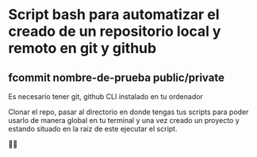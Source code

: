 <h1>Script bash para automatizar el creado de un repositorio local y remoto en git y github </h1>
<h2> fcommit nombre-de-prueba public/private </h2>
<p>Es necesario tener git, github CLI instalado en tu ordenador</p>
<p>Clonar el repo, pasar al directorio en donde tengas tus scripts para poder usarlo de manera global en tu terminal y una vez creado un proyecto y estando situado en la raiz de este ejecutar el script.</p>
<p>👍🏽</p>
